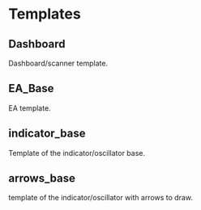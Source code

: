 # Templates

## Dashboard

Dashboard/scanner template.

## EA_Base

EA template.

## indicator_base

Template of the indicator/oscillator base.

## arrows_base

template of the indicator/oscillator with arrows to draw.